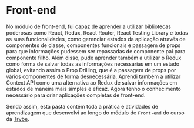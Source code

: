 # Front-end #

No módulo de front-end, fui capaz de aprender a utilizar bibliotecas poderosas como React, Redux, React Router, React Testing Library e todas as suas funcionalidades, como gerenciar estados da aplicação através de componentes de classe, componentes funcionais e passagem de props para que informações pudessem ser repassadas de componente pai para componente filho. Além disso, pude aprender também a utilizar o Redux como forma de salvar todas as informações necessárias em um estado global, evitando assim o Prop Drilling, que é a passagem de props por vários componentes de forma desnecessária. Aprendi também a utilizar Context API como uma alternativa ao Redux de salvar informações em estados de maneira mais simples e eficaz. Agora tenho o conhecimento necessário para criar aplicações completas de front-end.

Sendo assim, esta pasta contém toda a prática e atividades de aprendizagem que desenvolvi ao longo do módulo de `Front-end` do curso da [Trybe](https://www.betrybe.com/).
